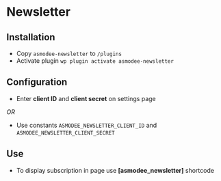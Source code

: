 # Newsletter

## Installation

* Copy `asmodee-newsletter` to `/plugins` 
* Activate plugin `wp plugin activate asmodee-newsletter`

## Configuration

- Enter **client ID** and **client secret** on settings page

*OR*

- Use constants `ASMODEE_NEWSLETTER_CLIENT_ID` and `ASMODEE_NEWSLETTER_CLIENT_SECRET`

## Use

- To display subscription in page use **[asmodee_newsletter]** shortcode